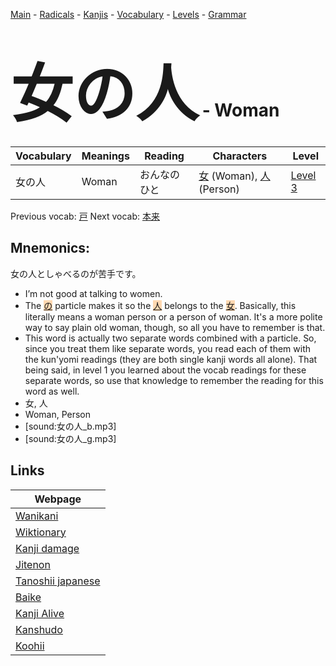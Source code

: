<style> bigfont {font-size: 100px}</style>
[Main](../README.md) -
[Radicals](../radicals.md) -
[Kanjis](../kanjis.md) -
[Vocabulary](../vocabulary.md) -
[Levels](../levels.md) -
[Grammar](../grammar.md)
# <bigfont> 女の人</bigfont> - Woman 

| Vocabulary | Meanings | Reading | Characters | Level |
| --- | --- | --- | --- | --- |
| 女の人 | Woman | おんなのひと |  [女](../kanjis/女.md) (Woman), [人](../kanjis/人.md) (Person) | [Level 3](../levels/wk_level3.md) |

Previous vocab: [戸](戸.md) Next vocab: [本来](本来.md) 

## Mnemonics:
女の人としゃべるのが苦手です。
* I’m not good at talking to women.
* The <span style="background-color:#fed8b1"> [の](https://jisho.org/search/の)</span> particle makes it so the <span style="background-color:#fed8b1"> [人](https://jisho.org/search/人)</span> belongs to the <span style="background-color:#fed8b1"> [女](https://jisho.org/search/女)</span>. Basically, this literally means a woman person or a person of woman. It's a more polite way to say plain old woman, though, so all you have to remember is that.
* This word is actually two separate words combined with a particle. So, since you treat them like separate words, you read each of them with the kun'yomi readings (they are both single kanji words all alone). That being said, in level 1 you learned about the vocab readings for these separate words, so use that knowledge to remember the reading for this word as well.
* 女, 人
* Woman, Person
* [sound:女の人_b.mp3]
* [sound:女の人_g.mp3]


## Links 

| Webpage |
| --- |
| [Wanikani          ](https://www.wanikani.com/kanji/女の人) |
| [Wiktionary        ](https://en.wiktionary.org/wiki/女の人) |
| [Kanji damage      ](http://www.kanjidamage.com/kanji/search?utf8=✓&q=女の人) |
| [Jitenon           ](https://jitenon.com/kanji/女の人) |
| [Tanoshii japanese ](https://www.tanoshiijapanese.com/dictionary/kanji.cfm?k=女の人) |
| [Baike             ](https://baike.baidu.com/item/女の人) |
| [Kanji Alive       ](https://app.kanjialive.com/女の人) |
| [Kanshudo          ](https://www.kanshudo.com/searchmn?q=女の人) |
| [Koohii            ](https://kanji.koohii.com/study/kanji/女の人) |
